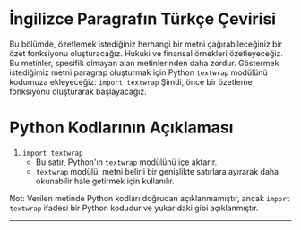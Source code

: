 # İngilizce Paragrafın Türkçe Çevirisi

Bu bölümde, özetlemek istediğiniz herhangi bir metni çağırabileceğiniz bir özet fonksiyonu oluşturacağız. Hukuki ve finansal örnekleri özetleyeceğiz. Bu metinler, spesifik olmayan alan metinlerinden daha zordur. Göstermek istediğimiz metni paragrap oluşturmak için Python `textwrap` modülünü kodumuza ekleyeceğiz: `import textwrap` Şimdi, önce bir özetleme fonksiyonu oluşturarak başlayacağız.

# Python Kodlarının Açıklaması

1. `import textwrap` 
   - Bu satır, Python'ın `textwrap` modülünü içe aktarır. 
   - `textwrap` modülü, metni belirli bir genişlikte satırlara ayırarak daha okunabilir hale getirmek için kullanılır.

Not: Verilen metinde Python kodları doğrudan açıklanmamıştır, ancak `import textwrap` ifadesi bir Python kodudur ve yukarıdaki gibi açıklanmıştır.

---

